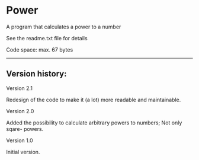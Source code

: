 # Power
A program that calculates a power to a number

See the readme.txt file for details

Code space: max. 67 bytes

--------------

Version history:
----------------

Version 2.1

Redesign of the code to make it (a lot) more readable and maintainable.


Version 2.0

Added the possibility to calculate arbitrary powers to numbers;
Not only sqare- powers.


Version 1.0

Initial version.
